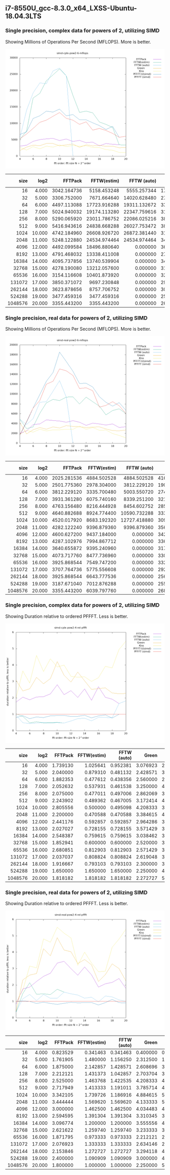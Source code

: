 
## i7-8550U_gcc-8.3.0_x64_LXSS-Ubuntu-18.04.3LTS

### Single precision, complex data for powers of 2, utilizing SIMD

Showing Millions of Operations Per Second (MFLOPS). More is better.

![gnuplot figure](https://raw.githubusercontent.com/hayguen/pffft_benchmarks/master/platform/i7-8550U_gcc-8.3.0_x64_LXSS-Ubuntu-18.04.3LTS/simd-cplx-pow2-6-mflops.png)

|size| log2| FFTPack      | FFTW(estim)  | FFTW (auto)  | Green        | Kiss         | PFFFT-U(simd)| PFFFT (simd) | 
|--------:|--------:|--------:|--------:|--------:|--------:|--------:|--------:|--------:|
|16| 4.000| 3042.164736| 5158.453248| 5555.257344| 1719.484416| 2645.360640| 6613.401600| 5290.721280| 
|32| 5.000| 3306.752000| 7671.664640| 14020.628480| 2777.671680| 1851.781120| 7407.124480| 6745.774080| 
|64| 6.000| 4497.113088| 17723.916288| 19311.132672| 3306.700800| 2909.896704| 11507.318784| 8465.154048| 
|128| 7.000| 5024.940032| 19174.113280| 22347.759616| 3173.646336| 2247.999488| 12297.879552| 10314.350592| 
|256| 8.000| 5290.065920| 23011.786752| 22086.025216| 3835.297792| 3041.787904| 13754.171392| 10976.886784| 
|512| 9.000| 5416.943616| 24838.668288| 26027.753472| 3831.496704| 2774.532096| 13476.298752| 12155.092992| 
|1024| 10.000| 4742.184960| 26608.926720| 26872.381440| 3161.456640| 3424.911360| 14358.282240| 13304.463360| 
|2048| 11.000| 5248.122880| 24534.974464| 24534.974464| 3411.279872| 2886.467584| 12333.088768| 11545.870336| 
|4096| 12.000| 4492.099584| 18496.880640| 0.000000| 3699.376128| 3303.014400| 12683.575296| 10966.007808| 
|8192| 13.000| 4791.468032| 13338.411008| 0.000000| 2719.481856| 2978.480128| 11136.925696| 9712.435200| 
|16384| 14.000| 4095.737856| 13740.539904| 0.000000| 3435.134976| 3170.893824| 11098.128384| 10437.525504| 
|32768| 15.000| 4278.190080| 13212.057600| 0.000000| 3145.728000| 2642.411520| 10192.158720| 7927.234560| 
|65536| 16.000| 3154.116608| 10401.873920| 0.000000| 3288.334336| 2617.245696| 9328.132096| 8455.716864| 
|131072| 17.000| 3850.371072| 9697.230848| 0.000000| 2994.733056| 1996.488704| 8128.561152| 7843.348480| 
|262144| 18.000| 3623.878656| 8757.706752| 0.000000| 3019.898880| 1811.939328| 9059.696640| 6945.767424| 
|524288| 19.000| 3477.459316| 3477.459316| 0.000000| 2550.136832| 1159.153105| 5737.807872| 5737.807872| 
|1048576| 20.000| 3355.443200| 3355.443200| 0.000000| 2684.354560| 1118.481067| 6100.805818| 6100.805818| 

### Single precision, real data for powers of 2, utilizing SIMD

Showing Millions of Operations Per Second (MFLOPS). More is better.

![gnuplot figure](https://raw.githubusercontent.com/hayguen/pffft_benchmarks/master/platform/i7-8550U_gcc-8.3.0_x64_LXSS-Ubuntu-18.04.3LTS/simd-real-pow2-6-mflops.png)

|size| log2| FFTPack      | FFTW(estim)  | FFTW (auto)  | Green        | Kiss         | PFFFT-U(simd)| PFFFT (simd) | 
|--------:|--------:|--------:|--------:|--------:|--------:|--------:|--------:|--------:|
|16| 4.000| 2025.281536| 4884.502528| 4884.502528| 4169.697280| 1787.013120| 1667.878912| 1667.878912| 
|32| 5.000| 2501.775360| 2978.304000| 3812.229120| 1906.114560| 2620.907520| 4288.757760| 4407.889920| 
|64| 6.000| 3812.229120| 3335.700480| 5003.550720| 2740.039680| 2263.511040| 7147.929600| 7147.929600| 
|128| 7.000| 3931.361280| 6075.740160| 8339.251200| 3216.568320| 2859.171840| 9887.969280| 8696.647680| 
|256| 8.000| 4763.156480| 8216.444928| 8454.602752| 2857.893888| 2500.657152| 12622.364672| 12026.970112| 
|512| 9.000| 4640.882688| 8924.774400| 10590.732288| 3331.915776| 2736.930816| 14398.636032| 12613.681152| 
|1024| 10.000| 4520.017920| 8683.192320| 12727.418880| 3092.643840| 2735.800320| 18555.863040| 15106.375680| 
|2048| 11.000| 4282.122240| 9396.879360| 9396.879360| 3568.435200| 2854.748160| 16652.697600| 14749.532160| 
|4096| 12.000| 4600.627200| 9437.184000| 0.000000| 3420.979200| 2831.155200| 14627.635200| 13801.881600| 
|8192| 13.000| 4287.102976| 7994.867712| 0.000000| 3360.161792| 3476.029440| 12166.103040| 11123.294208| 
|16384| 14.000| 3640.655872| 9395.240960| 0.000000| 3170.893824| 2818.572288| 12213.813248| 11274.289152| 
|32768| 15.000| 4073.717760| 8477.736960| 0.000000| 3303.014400| 3192.913920| 11450.449920| 10679.746560| 
|65536| 16.000| 3925.868544| 7549.747200| 0.000000| 3321.888768| 2617.245696| 9462.349824| 7348.420608| 
|131072| 17.000| 3707.764736| 5775.556608| 0.000000| 2923.429888| 2709.520384| 8342.470656| 7700.742144| 
|262144| 18.000| 3925.868544| 6643.777536| 0.000000| 2566.914048| 1962.934272| 7549.747200| 8455.716864| 
|524288| 19.000| 3187.671040| 7012.876288| 0.000000| 2550.136832| 1593.835520| 8287.944704| 7650.410496| 
|1048576| 20.000| 3355.443200| 6039.797760| 0.000000| 2684.354560| 1118.481067| 6710.886400| 6039.797760| 

### Single precision, complex data for powers of 2, utilizing SIMD

Showing Duration relative to ordered PFFFT. Less is better.

![gnuplot figure](https://raw.githubusercontent.com/hayguen/pffft_benchmarks/master/platform/i7-8550U_gcc-8.3.0_x64_LXSS-Ubuntu-18.04.3LTS/simd-cplx-pow2-4-rel-pffft.png)

|size| log2| FFTPack      | FFTW(estim)  | FFTW (auto)  | Green        | Kiss         | PFFFT-U(simd)| PFFFT (simd) | 
|--------:|--------:|--------:|--------:|--------:|--------:|--------:|--------:|--------:|
|16| 4.000| 1.739130| 1.025641| 0.952381| 3.076923| 2.000000| 0.800000| 1.000000| 
|32| 5.000| 2.040000| 0.879310| 0.481132| 2.428571| 3.642857| 0.910714| 1.000000| 
|64| 6.000| 1.882353| 0.477612| 0.438356| 2.560000| 2.909091| 0.735632| 1.000000| 
|128| 7.000| 2.052632| 0.537931| 0.461538| 3.250000| 4.588235| 0.838710| 1.000000| 
|256| 8.000| 2.075000| 0.477011| 0.497006| 2.862069| 3.608696| 0.798077| 1.000000| 
|512| 9.000| 2.243902| 0.489362| 0.467005| 3.172414| 4.380952| 0.901961| 1.000000| 
|1024| 10.000| 2.805556| 0.500000| 0.495098| 4.208333| 3.884615| 0.926606| 1.000000| 
|2048| 11.000| 2.200000| 0.470588| 0.470588| 3.384615| 4.000000| 0.936170| 1.000000| 
|4096| 12.000| 2.441176| 0.592857| 0.592857| 2.964286| 3.320000| 0.864583| 1.000000| 
|8192| 13.000| 2.027027| 0.728155| 0.728155| 3.571429| 3.260870| 0.872093| 1.000000| 
|16384| 14.000| 2.548387| 0.759615| 0.759615| 3.038462| 3.291667| 0.940476| 1.000000| 
|32768| 15.000| 1.852941| 0.600000| 0.600000| 2.520000| 3.000000| 0.777778| 1.000000| 
|65536| 16.000| 2.680851| 0.812903| 0.812903| 2.571429| 3.230769| 0.906475| 1.000000| 
|131072| 17.000| 2.037037| 0.808824| 0.808824| 2.619048| 3.928571| 0.964912| 1.000000| 
|262144| 18.000| 1.916667| 0.793103| 0.793103| 2.300000| 3.833333| 0.766667| 1.000000| 
|524288| 19.000| 1.650000| 1.650000| 1.650000| 2.250000| 4.950000| 1.000000| 1.000000| 
|1048576| 20.000| 1.818182| 1.818182| 1.818182| 2.272727| 5.454545| 1.000000| 1.000000| 

### Single precision, real data for powers of 2, utilizing SIMD

Showing Duration relative to ordered PFFFT. Less is better.

![gnuplot figure](https://raw.githubusercontent.com/hayguen/pffft_benchmarks/master/platform/i7-8550U_gcc-8.3.0_x64_LXSS-Ubuntu-18.04.3LTS/simd-real-pow2-4-rel-pffft.png)

|size| log2| FFTPack      | FFTW(estim)  | FFTW (auto)  | Green        | Kiss         | PFFFT-U(simd)| PFFFT (simd) | 
|--------:|--------:|--------:|--------:|--------:|--------:|--------:|--------:|--------:|
|16| 4.000| 0.823529| 0.341463| 0.341463| 0.400000| 0.933333| 1.000000| 1.000000| 
|32| 5.000| 1.761905| 1.480000| 1.156250| 2.312500| 1.681818| 1.027778| 1.000000| 
|64| 6.000| 1.875000| 2.142857| 1.428571| 2.608696| 3.157895| 1.000000| 1.000000| 
|128| 7.000| 2.212121| 1.431373| 1.042857| 2.703704| 3.041667| 0.879518| 1.000000| 
|256| 8.000| 2.525000| 1.463768| 1.422535| 4.208333| 4.809524| 0.952830| 1.000000| 
|512| 9.000| 2.717949| 1.413333| 1.191011| 3.785714| 4.608696| 0.876033| 1.000000| 
|1024| 10.000| 3.342105| 1.739726| 1.186916| 4.884615| 5.521739| 0.814103| 1.000000| 
|2048| 11.000| 3.444444| 1.569620| 1.569620| 4.133333| 5.166667| 0.885714| 1.000000| 
|4096| 12.000| 3.000000| 1.462500| 1.462500| 4.034483| 4.875000| 0.943548| 1.000000| 
|8192| 13.000| 2.594595| 1.391304| 1.391304| 3.310345| 3.200000| 0.914286| 1.000000| 
|16384| 14.000| 3.096774| 1.200000| 1.200000| 3.555556| 4.000000| 0.923077| 1.000000| 
|32768| 15.000| 2.621622| 1.259740| 1.259740| 3.233333| 3.344828| 0.932692| 1.000000| 
|65536| 16.000| 1.871795| 0.973333| 0.973333| 2.212121| 2.807692| 0.776596| 1.000000| 
|131072| 17.000| 2.076923| 1.333333| 1.333333| 2.634146| 2.842105| 0.923077| 1.000000| 
|262144| 18.000| 2.153846| 1.272727| 1.272727| 3.294118| 4.307692| 1.120000| 1.000000| 
|524288| 19.000| 2.400000| 1.090909| 1.090909| 3.000000| 4.800000| 0.923077| 1.000000| 
|1048576| 20.000| 1.800000| 1.000000| 1.000000| 2.250000| 5.400000| 0.900000| 1.000000| 

